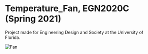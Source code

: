 # Temperature_Fan, EGN2020C (Spring 2021)
Project made for Engineering Design and Society at the University of Florida.

![Fan](https://user-images.githubusercontent.com/78615020/119399111-7d6fbd00-bca6-11eb-8abc-88c3e3d955ec.png)
